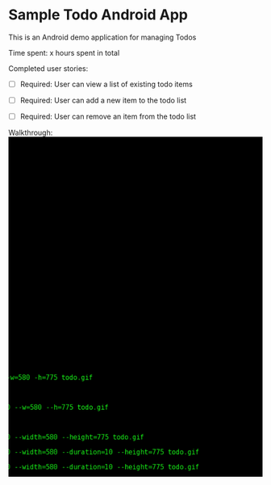 Sample Todo Android App
==============
This is an Android demo application for managing Todos

Time spent: x hours spent in total

Completed user stories:

  * [ ] Required: User can view a list of existing todo items
  * [ ] Required: User can add a new item to the todo list
  * [ ] Required: User can remove an item from the todo list


Walkthrough:
![Video Walkthrough](todo.gif)
